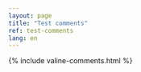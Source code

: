 ```yaml
---
layout: page
title: "Test comments"
ref: test-comments
lang: en
---
```


{% include valine-comments.html %}
